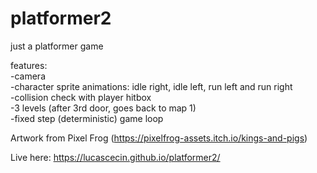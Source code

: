 # platformer2
just a platformer game
  
features:  
-camera  
-character sprite animations: idle right, idle left, run left and run right  
-collision check with player hitbox  
-3 levels (after 3rd door, goes back to map 1)  
-fixed step (deterministic) game loop  
  
Artwork from Pixel Frog (https://pixelfrog-assets.itch.io/kings-and-pigs)

Live here: https://lucascecin.github.io/platformer2/
